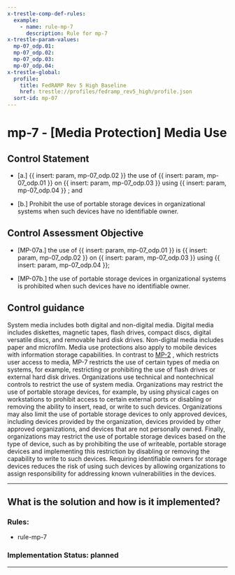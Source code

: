 ```yaml
---
x-trestle-comp-def-rules:
  example:
    - name: rule-mp-7
      description: Rule for mp-7
x-trestle-param-values:
  mp-07_odp.01:
  mp-07_odp.02:
  mp-07_odp.03:
  mp-07_odp.04:
x-trestle-global:
  profile:
    title: FedRAMP Rev 5 High Baseline
    href: trestle://profiles/fedramp_rev5_high/profile.json
  sort-id: mp-07
---
```


# mp-7 - \[Media Protection\] Media Use

## Control Statement

- \[a.\] {{ insert: param, mp-07_odp.02 }} the use of {{ insert: param, mp-07_odp.01 }} on {{ insert: param, mp-07_odp.03 }} using {{ insert: param, mp-07_odp.04 }} ; and

- \[b.\] Prohibit the use of portable storage devices in organizational systems when such devices have no identifiable owner.

## Control Assessment Objective

- \[MP-07a.\] the use of {{ insert: param, mp-07_odp.01 }} is {{ insert: param, mp-07_odp.02 }} on {{ insert: param, mp-07_odp.03 }} using {{ insert: param, mp-07_odp.04 }};

- \[MP-07b.\] the use of portable storage devices in organizational systems is prohibited when such devices have no identifiable owner.

## Control guidance

System media includes both digital and non-digital media. Digital media includes diskettes, magnetic tapes, flash drives, compact discs, digital versatile discs, and removable hard disk drives. Non-digital media includes paper and microfilm. Media use protections also apply to mobile devices with information storage capabilities. In contrast to [MP-2](#mp-2) , which restricts user access to media, MP-7 restricts the use of certain types of media on systems, for example, restricting or prohibiting the use of flash drives or external hard disk drives. Organizations use technical and nontechnical controls to restrict the use of system media. Organizations may restrict the use of portable storage devices, for example, by using physical cages on workstations to prohibit access to certain external ports or disabling or removing the ability to insert, read, or write to such devices. Organizations may also limit the use of portable storage devices to only approved devices, including devices provided by the organization, devices provided by other approved organizations, and devices that are not personally owned. Finally, organizations may restrict the use of portable storage devices based on the type of device, such as by prohibiting the use of writeable, portable storage devices and implementing this restriction by disabling or removing the capability to write to such devices. Requiring identifiable owners for storage devices reduces the risk of using such devices by allowing organizations to assign responsibility for addressing known vulnerabilities in the devices.

______________________________________________________________________

## What is the solution and how is it implemented?

<!-- For implementation status enter one of: implemented, partial, planned, alternative, not-applicable -->

<!-- Note that the list of rules under ### Rules: is read-only and changes will not be captured after assembly to JSON -->

<!-- Add control implementation description here for control: mp-7 -->

### Rules:

  - rule-mp-7

### Implementation Status: planned

______________________________________________________________________

